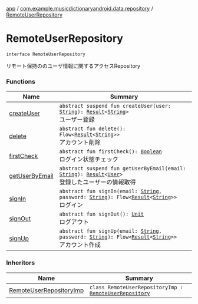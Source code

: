 [app](../../index.md) / [com.example.musicdictionaryandroid.data.repository](../index.md) / [RemoteUserRepository](./index.md)

# RemoteUserRepository

`interface RemoteUserRepository`

リモート保持ののユーザ情報に関するアクセスRepository

### Functions

| Name | Summary |
|---|---|
| [createUser](create-user.md) | `abstract suspend fun createUser(user: `[`String`](https://kotlinlang.org/api/latest/jvm/stdlib/kotlin/-string/index.html)`): `[`Result`](../../com.example.musicdictionaryandroid.domain.model.value/-result/index.md)`<`[`String`](https://kotlinlang.org/api/latest/jvm/stdlib/kotlin/-string/index.html)`>`<br>ユーザー登録 |
| [delete](delete.md) | `abstract fun delete(): Flow<`[`Result`](../../com.example.musicdictionaryandroid.domain.model.value/-result/index.md)`<`[`String`](https://kotlinlang.org/api/latest/jvm/stdlib/kotlin/-string/index.html)`>>`<br>アカウント削除 |
| [firstCheck](first-check.md) | `abstract fun firstCheck(): `[`Boolean`](https://kotlinlang.org/api/latest/jvm/stdlib/kotlin/-boolean/index.html)<br>ログイン状態チェック |
| [getUserByEmail](get-user-by-email.md) | `abstract suspend fun getUserByEmail(email: `[`String`](https://kotlinlang.org/api/latest/jvm/stdlib/kotlin/-string/index.html)`): `[`Result`](../../com.example.musicdictionaryandroid.domain.model.value/-result/index.md)`<`[`User`](../../com.example.musicdictionaryandroid.domain.model.entity/-user/index.md)`>`<br>登録したユーザーの情報取得 |
| [signIn](sign-in.md) | `abstract fun signIn(email: `[`String`](https://kotlinlang.org/api/latest/jvm/stdlib/kotlin/-string/index.html)`, password: `[`String`](https://kotlinlang.org/api/latest/jvm/stdlib/kotlin/-string/index.html)`): Flow<`[`Result`](../../com.example.musicdictionaryandroid.domain.model.value/-result/index.md)`<`[`String`](https://kotlinlang.org/api/latest/jvm/stdlib/kotlin/-string/index.html)`>>`<br>ログイン |
| [signOut](sign-out.md) | `abstract fun signOut(): `[`Unit`](https://kotlinlang.org/api/latest/jvm/stdlib/kotlin/-unit/index.html)<br>ログアウト |
| [signUp](sign-up.md) | `abstract fun signUp(email: `[`String`](https://kotlinlang.org/api/latest/jvm/stdlib/kotlin/-string/index.html)`, password: `[`String`](https://kotlinlang.org/api/latest/jvm/stdlib/kotlin/-string/index.html)`): Flow<`[`Result`](../../com.example.musicdictionaryandroid.domain.model.value/-result/index.md)`<`[`String`](https://kotlinlang.org/api/latest/jvm/stdlib/kotlin/-string/index.html)`>>`<br>アカウント作成 |

### Inheritors

| Name | Summary |
|---|---|
| [RemoteUserRepositoryImp](../-remote-user-repository-imp/index.md) | `class RemoteUserRepositoryImp : `[`RemoteUserRepository`](./index.md) |
